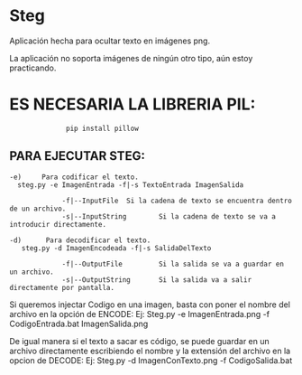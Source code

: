 # Steg
Aplicación hecha para ocultar texto en imágenes png.

La aplicación no soporta imágenes de ningún otro tipo, aún estoy practicando.


<h1>ES NECESARIA LA LIBRERIA PIL:</h1> 

                  pip install pillow
				  
<h2>PARA EJECUTAR STEG:</h2>

	-e)     Para codificar el texto.
      steg.py -e ImagenEntrada -f|-s TextoEntrada ImagenSalida 

                 -f|--InputFile  Si la cadena de texto se encuentra dentro de un archivo.      
                 -s|--InputString        Si la cadena de texto se va a introducir directamente.

	-d)      Para decodificar el texto.
       steg.py -d ImagenEncodeada -f|-s SalidaDelTexto 

                 -f|--OutputFile         Si la salida se va a guardar en un archivo.
                 -s|--OutputString       Si la salida va a salir directamente por pantalla.    
		 
Si queremos injectar Codigo en una imagen, basta con poner el nombre del archivo en la opción de ENCODE:
			Ej: Steg.py -e ImagenEntrada.png -f CodigoEntrada.bat ImagenSalida.png

De igual manera si el texto a sacar es código, se puede guardar en un archivo directamente escribiendo el nombre y la extensión del archivo en la opcion de DECODE:
			Ej: Steg.py -d ImagenConTexto.png -f CodigoSalida.bat
			

